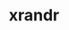 ---
title: "xrandr"
layout: cache
categories: [package, v0.19]
meta: {"versions": ["1.5.0"], "compilers": ["gcc@7.3.1"], "oss": ["amzn2"], "platforms": ["linux"], "targets": ["aarch64"], "stacks": ["aws-isc-aarch64"], "num_specs": 1, "num_specs_by_stack": {"aws-isc-aarch64": 1}}
spec_details: [{"hash": "kfxkskc2bwhpay3gmizb6gqhcyib2tzo", "compiler": "gcc@7.3.1", "versions": ["1.5.0"], "os": "amzn2", "platform": "linux", "target": "aarch64", "variants": ["build_system=autotools"], "stacks": ["aws-isc-aarch64"], "size": "-", "tarball": "https://binaries.spack.io/releases/v0.19/build_cache/linux-amzn2-aarch64/gcc-7.3.1/xrandr-1.5.0/linux-amzn2-aarch64-gcc-7.3.1-xrandr-1.5.0-kfxkskc2bwhpay3gmizb6gqhcyib2tzo.spack"}]
---